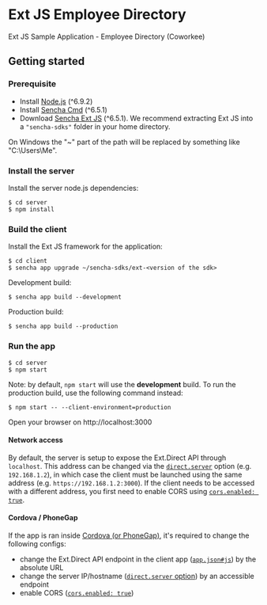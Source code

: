 # Ext JS Employee Directory
Ext JS Sample Application - Employee Directory (Coworkee)

## Getting started
### Prerequisite
- Install [Node.js](https://nodejs.org/) (^6.9.2)
- Install [Sencha Cmd](https://www.sencha.com/products/sencha-cmd) (^6.5.1)
- Download [Sencha Ext JS](https://www.sencha.com/products/extjs) (^6.5.1).  We recommend
 extracting Ext JS into a `"sencha-sdks"` folder in your home directory.

On Windows the "~" part of the path will be replaced by something like "C:\Users\Me\".

### Install the server
Install the server node.js dependencies:

    $ cd server
    $ npm install

### Build the client
Install the Ext JS framework for the application:

    $ cd client
    $ sencha app upgrade ~/sencha-sdks/ext-<version of the sdk>

Development build:

    $ sencha app build --development

Production build:

    $ sencha app build --production

### Run the app

    $ cd server
    $ npm start

Note: by default, `npm start` will use the **development** build. To run the production
build, use the following command instead:

    $ npm start -- --client-environment=production

Open your browser on http://localhost:3000

#### Network access

By default, the server is setup to expose the Ext.Direct API through `localhost`. This
address can be changed via the [`direct.server`](server/config.json#L16) option (e.g.
`192.168.1.2`), in which case the client must be launched using the same address (e.g.
`https://192.168.1.2:3000`). If the client needs to be accessed with a different address,
you first need to enable CORS using [`cors.enabled: true`](server/config.json#L3).

#### Cordova / PhoneGap
If the app is ran inside
[Cordova (or PhoneGap)](https://docs.sencha.com/cmd/guides/cordova_phonegap.html), it's
required to change the following configs:

- change the Ext.Direct API endpoint in the client app ([`app.json#js`](client/app.json#L254)) by the absolute URL
- change the server IP/hostname ([`direct.server` option](server/config.json#L16)) by an accessible endpoint
- enable CORS ([`cors.enabled: true`](server/config.json#L3))

